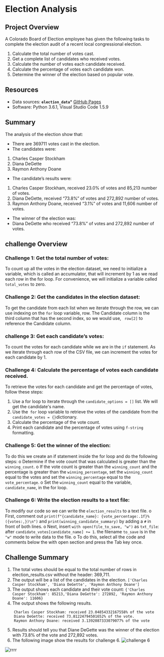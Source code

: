 # Election Analysis
## Project Overview
A Colorado Board of Election employee has given the following tasks to complete the election audit of a recent local congressional election.
1.	Calculate the total number of votes cast.
2.	Get a complete list of candidates who received votes.
3.	Calculate the number of votes each candidate received.
4.	Calculate the percentage of votes each candidate won.
5.	Determine the winner of the election based on popular vote.
## Resources
-	Data sources: **```election_data```*** [GitHub Pages](https://github.com/intisarkhalil/Election-Analysis.git)
-	Software: Python 3.6.1, Visual Studio Code 1.5.9
## Summary
The analysis of the election show that:
-	There are 369711 votes cast in the election.
-	The candidates were:
1.	Charles Casper Stockham 
2.	Diana DeGette
3.	Raymon Anthony Doane
-	The candidate’s results were:
1.	Charles Casper Stockham, received 23.0% of votes and 85,213 number of votes.
2.	Diana DeGette, received “73.8%” of votes and 272,892 number of votes.
3.	Raymon Anthony Doane, received “3.1%” of votes and 11,606 number of votes.
-	The winner of the election was: 
-	Diana DeGette who received “73.8%” of votes and 272,892 number of votes.
## challenge Overview
### Challenge 1: Get the total number of votes: 
To count up all the votes in the election dataset, we need to initialize a variable, which is called an accumulator, that will increment by 1 as we read each row in the for loop. For convenience, we will initialize a variable called ```total_votes``` to zero.
### Challenge 2: Get the candidates in the election dataset:
To get the candidate from each list when we iterate through the row, we can use indexing on the ```for``` loop variable, row. The Candidate column is the third column that has the second index, so we would use, ``` row[2]``` to reference the Candidate column.
### challenge 3: Get each candidate’s votes: 
To count the votes for each candidate while we are in the ```if``` statement. As we iterate through each row of the CSV file, we can increment the votes for each candidate by 1. 
### Challenge 4: Calculate the percentage of votes each candidate received. 
To retrieve the votes for each candidate and get the percentage of votes, follow these steps:
1.	Use a for loop to iterate through the ```candidate_options = []``` list. We will get the candidate's name.
2.	Use the``` for``` loop variable to retrieve the votes of the candidate from the ```candidate_votes = {}```dictionary.
3.	Calculate the percentage of the vote count.
4.	Print each candidate and the percentage of votes using ``` f-string ``` formatting.
### Challenge 5: Get the winner of the election:
 To do this we create an if statement inside the for loop and do the following steps:
o	Determine if the vote count that was calculated is greater than the ```winning_count```.
o	If the vote count is greater than the ```winning_count``` and the percentage is greater than the ```winning_percentage```, set the ```winning_count``` equal to the votes and set the ```winning_percentage``` equal to the ```vote_percentage```.
o	Set the ```winning_count``` equal to the variable, ```candidate_name```, in the for loop.
### Challenge 6: Write the election results to a text file: 
To modify our code so we can write the ```election_results``` to a text file.
o	First, comment out ```print(f"{candidate_name}: {vote_percentage:.1f}% ({votes:,})\n")``` and ```print(winning_candidate_summary)``` by adding a ```#``` in front of both lines.
o	Next, insert ```with open(file_to_save, "w")``` as ```txt_file```: after ```candidate_votes[candidate_name] += 1```. the filename ```to_save``` is in the ```"w"``` mode to write data to the file.
o	To do this, select all the code and comments below the with open section and press the Tab key once.

## Challenge Summary
1.	The total votes should be equal to the total number of rows in election_results.csv without the header: 369,711.
2.	The output will be a list of the candidates in the election. ```['Charles Casper Stockham', 'Diana DeGette', 'Raymon Anthony Doane']```
3.	The output shows each candidate and their vote count: ```{'Charles Casper Stockham': 85213,'Diana DeGette': 272892, 'Raymon Anthony Doane': 11606}```
4.	The output shows the following results.

```
    Charles Casper Stockham: received 23.04854332167558% of the vote
    Diana DeGette: received 73.81224794501652% of the vote.
    Raymon Anthony Doane: received 3.1392087333079077% of the vote 
```
5.	Results should tell you that Diane DeGette was the winner of the election with 73.8% of the vote and 272,892 votes.
6.	The following image show the results for challenge 6.
![challenge 6](https://user-images.githubusercontent.com/62036983/136474020-1b8bb3db-5e89-4268-ac8b-4c2c7587b489.png)

![rrrr](https://user-images.githubusercontent.com/62036983/136475139-3998039d-c040-4745-ad2e-88bc17eaf6f1.png)

